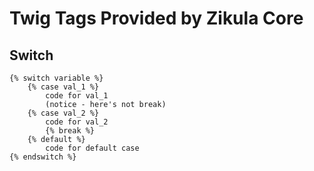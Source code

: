 Twig Tags Provided by Zikula Core
=================================

Switch
------

    {% switch variable %}
        {% case val_1 %}
            code for val_1
            (notice - here's not break)
        {% case val_2 %}
            code for val_2
            {% break %}
        {% default %}
            code for default case
    {% endswitch %}

